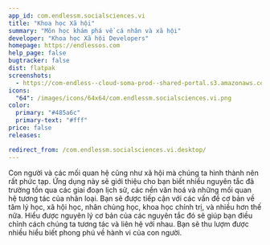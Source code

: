 ```yaml
---
app_id: com.endlessm.socialsciences.vi
title: "Khoa học Xã hội"
summary: "Môn học khám phá về cá nhân và xã hội"
developer: "Khoa học Xã hội Developers"
homepage: https://endlessos.com
help_page: false
bugtracker: false
dist: flatpak
screenshots:
  - https://com-endless--cloud-soma-prod--shared-portal.s3.amazonaws.com/apps.303.screenshots.dc0fe577-8a52-4455-bf58-afb2a2b8700c_201810232130325454.png
icons:
  "64": /images/icons/64x64/com.endlessm.socialsciences.vi.png
color:
  primary: "#485a6c"
  primary-text: "#fff"
price: false
releases:

redirect_from: /com.endlessm.socialsciences.vi.desktop/
---
```


<p>Con người và các mối quan hệ cũng như xã hội mà chúng ta hình thành nên rất phức tạp. Ứng dụng này sẽ giới thiệu cho bạn biết nhiều nguyên tắc đã trường tồn qua các giai đoạn lịch sử, các nền văn hoá và những mối quan hệ tương tác của nhân loại. Bạn sẽ được tiếp cận với các vấn đề cơ bản về tâm lý học, xã hội học, nhân chủng học, khoa học chính trị, và nhiều hơn thế nữa. Hiểu được nguyên lý cơ bản của các nguyên tắc đó sẽ giúp bạn điều chỉnh cách chúng ta tương tác và liên hệ với nhau. Bạn sẽ thu lượm được nhiều hiểu biết phong phú về hành vi của con người.</p>